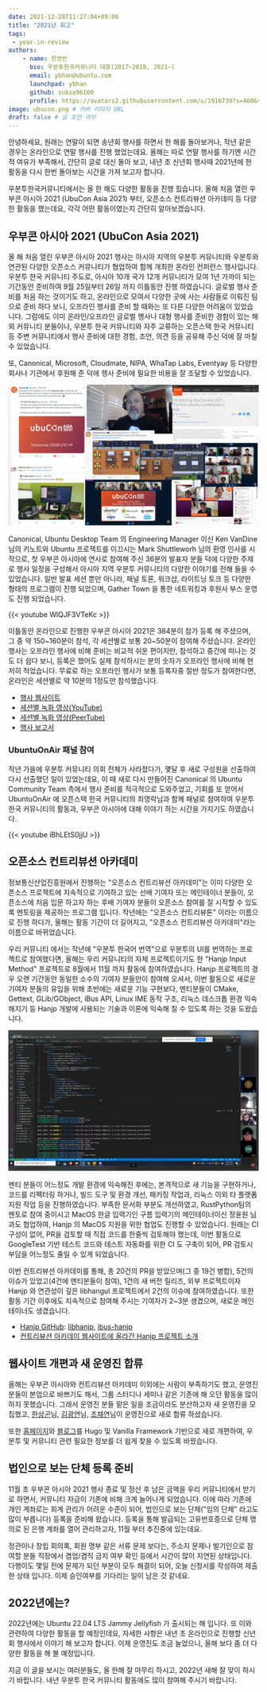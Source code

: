 ```yaml
---
date: 2021-12-28T11:27:04+09:00
title: "2021년 회고"
tags:
 - year-in-review
authors:
    - name: 한영빈
      bio: 우분투한국커뮤니티 대표(2017~2018, 2021~)
      email: ybhan@ubuntu.com
      launchpad: ybhan
      github: sukso96100
      profile: https://avatars2.githubusercontent.com/u/1916739?s=460&v=4
image: ubucon.png # 커버 이미지 URL
draft: false # 글 초안 여부
---
```


안녕하세요, 원래는 연말이 되면 송년회 행사를 하면서 한 해를 돌아보거나, 작년 같은 경우는 온라인으로 연말 행사를 진행 했었는데요.
올해는 따로 연말 행사를 하기엔 시간적 여유가 부족해서, 간단히 글로 대신 돌아 보고, 내년 초 신년회 행사때 2021년에 한 활동을 다시 한번 돌아보는 시간을 가져 보고자 합니다.

우분투한국커뮤니티에서는 올 한 해도 다양한 활동을 진행 힜습니다. 올해 처음 열린 우부콘 아시아 2021 (UbuCon Asia 2021) 부터, 오픈소스 컨트리뷰션 아카데미 등 다양한 활동을 했는데요, 각각 어떤 활동이였는지 간단히 알아보겠습니다.

## 우부콘 아시아 2021 (UbuCon Asia 2021)
올 해 처음 열린 우부콘 아시아 2021 행사는 아시아 지역의 우분투 커뮤니티와 우분투와 연관된 다양한 오픈소스 커뮤니티가 협업하여 함께 개최한 온라인 컨퍼런스 행사입니다. 우분투 한국 커뮤니티 주도로, 아시아 10개 국가 12개 커뮤니티가 모여 1년 가까이 되는 기간동안 준비하여 9월 25일부터 26일 까지 이틀동안 진행 하였습니다. 글로벌 행사 준비를 처음 하는 것이기도 하고, 온라인으로 모여서 다양한 곳에 사는 사람들로 이뤄진 팀으로 준비 하다 보니, 오프라인 행사를 준비 할 때와는 또 다른 다양한 어려움이 있었습니다. 그럼에도 이미 온라인/오프라인 글로벌 행사나 대형 행사를 준비한 경험이 있는 해외 커뮤니티 분들이나, 우분투 한국 커뮤니티와 자주 교류하는 오픈스택 한국 커뮤니티 등 주변 커뮤니티에서 행사 준비에 대한 경험, 조언, 의견 등을 공유해 주신 덕에 잘 마칠 수 있었습니다.

또, Canonical, Microsoft, Cloudmate, NIPA, WhaTap Labs, Eventyay 등 다양한 회사나 기관에서 후원해 준 덕에 행사 준비에 필요한 비용을 잘 조달할 수 있었습니다. 

![](ubucon.png)

Canonical, Ubuntu Desktop Team 의 Engineering Manager 이신 Ken VanDine 님의 키노트와 Ubuntu 프로젝트를 이끄시는 Mark Shuttleworh 님의 환영 인사를 시작으로, 첫 우부콘 아시아에 연사로 참여해 주신 36분의 발표자 분들 덕에 다양한 주제로 행사 일정을 구성해서 아시아 지역 우분투 커뮤니티의 다양한 이야기를 전해 들을 수 있었습니다.
일반 발표 세션 뿐만 아니라, 패널 토론, 워크샵, 라이트닝 토크 등 다양한 형태의 프로그램이 진행 되었으며, Gather Town 을 통한 네트워킹과 후원사 부스 운영도 진행 되었습니다.

{{< youtube WlQJF3VTeKc >}}

이틀동안 온라인으로 진행한 우부콘 아시아 2021은 384분이 참가 등록 해 주셨으며, 그 중 약 150~160분이 참석, 각 세션별로 보통 20~50분이 참여해 주셨습니다. 온라인 행사는 오프라인 행사에 비해 준비는 비교적 쉬운 편이지만, 참석하고 중간에 떠나는 것도 더 쉽다 보니, 등록은 했어도 실제 참석하시는 분의 숫자가 오프라인 행사에 비해 현저히 적었습니다. 무료로 하는 오프라인 행사가 보통 등록자중 절반 정도가 참여한다면, 온라인은 세션별로 약 10분의 1정도만 참석했습니다.

- [행사 웹사이트](https://2021.ubucon.asia)
- [세션별 녹화 영상(YouTube)](https://www.youtube.com/playlist?list=PLr8g8zdbZAgFp5iEKM7nm6RJE3uruQ5GK)
- [세션별 녹화 영상(PeerTube)](https://peertube.linuxrocks.online/w/p/1b2LE8cTPD9KYXJHcJZSgz)
- [행사 보고서](https://2021.ubucon.asia/news/2021-12-01-ubucon-asia-2021-final-report/)

### UbuntuOnAir 패널 참여
작년 가을에 우분투 커뮤니티 의회 전체가 사라졌다가, 몇달 후 새로 구성원을 선출하여 다시 선출했던 일이 있었는데요, 이 때 새로 다시 만들어진 Canonical 의 Ubuntu Community Team 측에서 행사 준비를 적극적으로 도와주었고, 기회를 또 얻어서 UbuntuOnAir 에 오픈스택 한국 커뮤니티의 최영락님과 함께 패널로 참여하여 우분투 한국 커뮤니티의 활동과, 우부콘 아시아에 대해 이야기 하는 시간을 가지기도 하였습니다.

{{< youtube iBhLEtS0jjU >}}

## 오픈소스 컨트리뷰션 아카데미
정보통신산업진흥원에서 진행하는 "오픈소스 컨트리뷰션 아카데미"는 이미 다양한 오픈소스 프로젝트에 지속적으로 기여하고 있는 선배 기여자 또는 메인테이너 분들이, 오픈소스에 처음 입문 하고자 하는 후배 기여자 분들이 오픈소스 참여를 잘 시작할 수 있도록 멘토링을 제공하는 프로그램 입니다. 작년에는 "오픈소스 컨트리뷰톤" 이라는 이름으로 진행 하다가, 올해는 활동 기간이 더 길어지고, "오픈소스 컨트리뷰션 아카데미"라는 이름으로 바뀌었습니다.

우리 커뮤니티 에서는 작년에 "우분투 한국어 번역"으로 우분투의 UI를 번역하는 프로젝트로 참여했다면, 올해는 우리 커뮤니티의 자체 프로젝트이기도 한 "Hanjp Input Method" 프로젝트로 8월에서 11월 까지 활동에 참여하였습니다. Hanjp 프로젝트의 경우 오랜 기간동안 동일한 소수의 기여자 분들만이 참여해 오셔서, 이번 활동으로 새로운 기여자 분들의 유입을 위해 초반에는 새로운 기능 구현보다, 멘티분들이 CMake, Gettext, GLib/GObject, iBus API, Linux IME 동작 구조, 리눅스 데스크톱 환경 익숙해지기 등 Hanjp 개발에 사용되는 기술과 이론에 익숙해 질 수 있도록 하는 것을 도왔습니다. 

![](hanjp.png)

멘티 분들이 어느정도 개발 환경에 익숙해진 후에는, 본격적으로 새 기능을 구현하거나, 코드를 리펙터링 하거나, 빌드 도구 및 환경 개선, 패키징 작업과, 리눅스 이외 타 플랫폼 지원 작업 등을 진행하였습니다. 부족한 문서화 부분도 개선하였고, RustPython팀의 멘토로 참여 중이시고 MacOS 한글 입력기인 구름 입력기의 메인테이너이신 정윤원 님과도 협업하여, Hanjp 의 MacOS 지원을 위한 협업도 진행할 수 있었습니다. 원래는 CI 구성이 없어, PR을 검토할 때 직접 코드를 한줄씩 검토해야 했는데, 이번 활동으로 GoogleTest 기반 테스트 코드와 테스트 자동화를 위한 CI 도 구축이 되어, PR 검토시 부담을 어느정도 줄일 수 있게 되었습니다.

이번 컨트리뷰션 아카데미를 통해, 총 20건의 PR을 받았으며(그 중 19건 병합), 5건의 이슈가 있었고(4건에 멘티분들이 참여), 1건의 새 버전 릴리즈, 외부 프로젝트이자 Hanjp 와 연관성이 깊은 libhangul 프로젝트에서 2건의 이슈에 참여하였습니다. 또한 활동 기간 이후에도 지속적으로 참여해 주시는 기여자가 2~3분 생겼으며, 새로운 메인테이너도 생겼습니다.

- [Hanjp GitHub](https://github.com/Hanjp-IM): [libhanjp](https://github.com/Hanjp-IM/libhanjp), [ibus-hanjp](https://github.com/Hanjp-IM/ibus-hanjp)
- [컨트리뷰션 아카데이 웹사이트에 올라간 Hanjp 프로젝트 소개](https://www.oss.kr/contribution_academy_project/show/6cb955f0-7f19-4e10-80f3-c41c8601b91b)

## 웹사이트 개편과 새 운영진 합류
올해는 우부콘 아시아와 컨트리뷰션 아카데미 이외에는 사람이 부족하기도 했고, 운영진 분들이 본업으로 바쁘기도 해서, 그룹 스터디나 세미나 같은 기존에 해 오던 활동을 많이 하지 못했습니다. 그래서 운영진 분들 맡은 일을 조금이라도 분산하고자 새 운영진을 모집했고, [한상곤](https://launchpad.net/~sigmadream)님, [김광연](https://launchpad.net/~horary)님, [조채연](https://launchpad.net/~stoutcho21)님이 운영진으로 새로 합류 하셨습니다.

또한 [홈페이지](https://ubuntu-kr.org)와 [블로그](https://blog.ubuntu-kr.org)를 Hugo 및 Vanilla Framework 기반으로 새로 개편하여, 우분투 및 커뮤니티 관련 필요한 정보를 더 쉽게 찾을 수 있도록 바꿨습니다. 

## 법인으로 보는 단체 등록 준비
11월 초 우부콘 아시아 2021 행사 종료 및 정산 후 남은 금액을 우리 커뮤니티에서 받기로 하면서, 커뮤니티 자금이 기존에 비해 크게 늘어나게 되었습니다. 이에 따라 기존에 개인 계좌로는 회계 관리가 어려운 수준이 되어, 법인으로 보는 단체("임의 단체" 라고도 많이 부릅니다) 등록을 준비해 왔습니다. 등록을 통해 발급되는 고유번호증으로 단체 명의로 된 은행 계좌를 열어 관리하고자, 11월 부터 추진중에 있는데요. 

정관이나 창립 회의록, 회원 명부 같은 서류 문제 보다는, 주소지 문제나 발기인으로 참여할 분들 직장에서 겸업/겸직 금지 여부 확인 등에서 시간이 많이 지연된 상태입니다. 다행이도 몇일 전에 문제가 되던 부분이 모두 해결이 되어, 오늘 신청서를 작성하여 제출 한 상태 입니다. 이제 승인여부를 기다리는 일이 남은 것 같네요.

## 2022년에는?
2022년에는 Ubuntu 22.04 LTS Jammy Jellyfish 가 출시되는 해 입니다. 또 이와 관련하여 다양한 활동을 할 예정인데요, 자세한 사항은 내년 초 온라인으로 진행할 신년회 행사에서 이야기 해 보고자 합니다. 이제 운영진도 조금 늘었으니, 올해 보다 좀 더 다양한 활동을 해 볼 예정입니다.

지금 이 글을 보시는 여러분들도, 올 한해 잘 마무리 하시고, 2022년 새해 잘 맞이 하시기 바랍니다. 내년 우분투 한국 커뮤니티 활동에도 많이 참여해 주시기 바랍니다.

